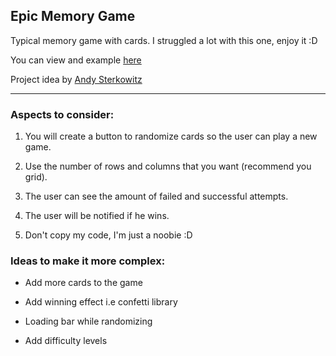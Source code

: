 ## Epic Memory Game

Typical memory game with cards. I struggled a lot with this one, enjoy it :D

You can view and example [here](https://java-script-projects-ten.vercel.app/Memory-Game)

Project idea by [Andy Sterkowitz](https://www.youtube.com/watch?v=roumzWd4XJU)

---

### Aspects to consider:

1. You will create a button to randomize cards so the user can play a new game.

2. Use the number of rows and columns that you want (recommend you grid).

3. The user can see the amount of failed and successful attempts.

4. The user will be notified if he wins.

5. Don't copy my code, I'm just a noobie :D

### Ideas to make it more complex:

- Add more cards to the game

- Add winning effect i.e confetti library

- Loading bar while randomizing

- Add difficulty levels

